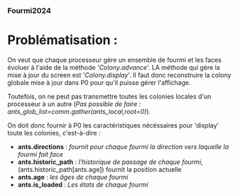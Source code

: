 ### Fourmi2024

# Problématisation : 

On veut que chaque processeur gère un ensemble de fourmi et les faces évoluer à l'aide de la méthode '*Colony.advance*'. LA méthode qui gère la mise à jour du screen est '*Colony.display*'. Il faut donc reconstruire la colony globale mise à jour dans P0 pour qu'il puisse gérer l'affichage.

Toutefois, on ne peut pas transmettre toutes les colonies locales d'un processeur à un autre (*Pas possible de faire : ants_glob_list=comm.gather(ants_local,root=0)*). 

On doit donc fournir à P0 les caractéristiques nécéssaires pour 'display' toute les colonies, c'est-à-dire :
- **ants.directions** : *fournit pour chaque fourmi la direction vers laquelle la fourmi fait face*
- **ants.historic_path** : *l'historique de passage de chaque fourmi*, (ants.historic_path[ants.age]) fournit la position actuelle
- **ants.age** : *les âges de chaque fourmi*
- **ants.is_loaded** : *Les états de chaque fourmi*
